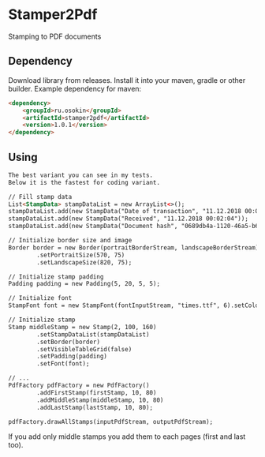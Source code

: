 # Stamper2Pdf
Stamping to PDF documents

## Dependency

Download library from releases.
Install it into your maven, gradle or other builder.
Example dependency for maven:
```html
<dependency>
    <groupId>ru.osokin</groupId>
    <artifactId>stamper2pdf</artifactId>
    <version>1.0.1</version>
</dependency>
```

## Using
```html
The best variant you can see in my tests.
Below it is the fastest for coding variant. 

// Fill stamp data
List<StampData> stampDataList = new ArrayList<>();
stampDataList.add(new StampData("Date of transaction", "11.12.2018 00:01:57"));
stampDataList.add(new StampData("Received", "11.12.2018 00:02:04"));
stampDataList.add(new StampData("Document hash", "0689db4a-1120-46a5-b6d6-d81c4e739366"));

// Initialize border size and image
Border border = new Border(portraitBorderStream, landscapeBorderStream)
        .setPortraitSize(570, 75)
        .setLandscapeSize(820, 75);

// Initialize stamp padding
Padding padding = new Padding(5, 20, 5, 5);

// Initialize font
StampFont font = new StampFont(fontInputStream, "times.ttf", 6).setColor(28, 73, 255);

// Initialize stamp
Stamp middleStamp = new Stamp(2, 100, 160)
        .setStampDataList(stampDataList)
        .setBorder(border)
        .setVisibleTableGrid(false)
        .setPadding(padding)
        .setFont(font);

// ...
PdfFactory pdfFactory = new PdfFactory()
        .addFirstStamp(firstStamp, 10, 80)
        .addMiddleStamp(middleStamp, 10, 80)
        .addLastStamp(lastStamp, 10, 80);

pdfFactory.drawAllStamps(inputPdfStream, outputPdfStream); 
```
If you add only middle stamps you add them to each pages (first and last too).
